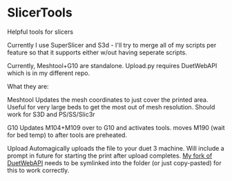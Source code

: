 # SlicerTools
Helpful tools for slicers

Currently I use SuperSlicer and S3d - I'll try to merge all of my scripts per feature so that it supports either w/out having seperate scripts.

Currently, Meshtool+G10 are standalone.
Upload.py requires DuetWebAPI which is in my different repo.

What they are:

Meshtool
  Updates the mesh coordinates to just cover the printed area. Useful for very large beds to get the most out of mesh resolution. Should work for S3D and PS/SS/Slic3r

G10
  Updates M104+M109 over to G10 and activates tools. moves M190 (wait for bed temp) to after tools are preheated. 
  
Upload
  Automagically uploads the file to your duet 3 machine. Will include a prompt in future for starting the print after upload completes. [My fork of DuetWebAPI]( https://github.com/lukeslaboratory/DuetWebAPI) needs to be symlinked into the folder (or just copy-pasted) for this to work correctly.
 
